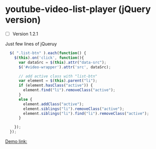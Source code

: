 # youtube-video-list-player (jQuery version)

- [ ] Version 1.2.1

Just few lines of jQueruy 
```javascript
  $( ".list-btn" ).each(function() {
    $(this).on('click', function(){
      var dataSrc = $(this).attr("data-src");
      $('#video-wrapper').attr('src', dataSrc);

      // add active class with "list-btn"
      var element = $(this).parent("li");
      if (element.hasClass("active")) {
        element.find("li").removeClass("active");
      }
      else {
        element.addClass("active");
        element.siblings("li").removeClass("active");
        element.siblings("li").find("li").removeClass("active");
      }

    });
  });
```

[Demo link:](https://fahaddevs.github.io/youtube-video-list-player/)